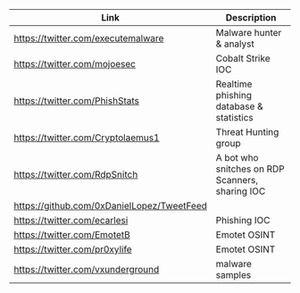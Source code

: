 |Link| Description |
| ------ | ------ |
|https://twitter.com/executemalware | Malware hunter & analyst |
|https://twitter.com/mojoesec | Cobalt Strike IOC |
|https://twitter.com/PhishStats | Realtime phishing database & statistics |
|https://twitter.com/Cryptolaemus1 | Threat Hunting group |
|https://twitter.com/RdpSnitch | A bot who snitches on RDP Scanners, sharing IOC |
|https://github.com/0xDanielLopez/TweetFeed|
|https://twitter.com/ecarlesi | Phishing IOC | 
|https://twitter.com/EmotetB | Emotet OSINT | 
|https://twitter.com/pr0xylife | Emotet OSINT |
|https://twitter.com/vxunderground | malware samples |
